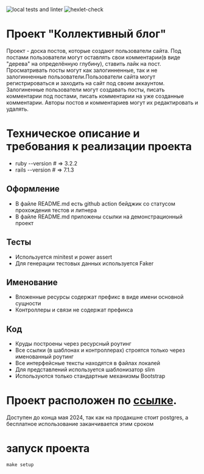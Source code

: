 ![local tests and linter](https://github.com/tovarish39/rails-project-64/actions/workflows/rubyonrails.yml/badge.svg) ![hexlet-check](https://github.com/tovarish39/rails-project-64/actions/workflows/hexlet-check.yml/badge.svg)

# Проект "Коллективный блог"
Проект - доска постов, которые создают пользователи сайта. Под постами пользователи могут оставлять свои комментарии(в виде "дерева" на определённую глубину), ставить лайк на пост. Просматривать посты могут как залогинненные, так и не залогинненные пользователи.Пользователи сайта могут регистрироваться и заходить на сайт под своим аккаунтом. Залогиненные пользователи могут создавать посты, писать комментарии под постами, писать комментарии на уже созданные комментарии. Авторы постов и комментариев могут их редактировать и удалять.

# Техническое описание и требования к реализации проекта
- ruby  --version # => 3.2.2
- rails --version # => 7.1.3

## Оформление
- В файле README.md есть github action бейджик со статусом прохождения тестов и литнера
- В файле README.md приложены ссылки на демонстрационный проект

## Тесты
- Используется minitest и power assert
- Для генерации тестовых данных используется Faker

## Именование
- Вложенные ресурсы содержат префикс в виде имени основной сущности
- Контроллеры и связи не содержат префикса

## Код
- Круды построены через ресурсный роутинг
- Все ссылки (в шаблонах и контроллерах) строятся только через именованный роутинг
- Все интерфейсные тексты находятся в файлах локалей
- Для представлений используется шаблонизатор slim
- Используются только стандартные механизмы Bootstrap

# Проект расположен по [ссылке](https://educational-project-2.onrender.com). 
Доступен до конца мая 2024, так как на продакшне стоит postgres, а бесплатное использование заканчивается этим сроком

# запуск проекта
    make setup
